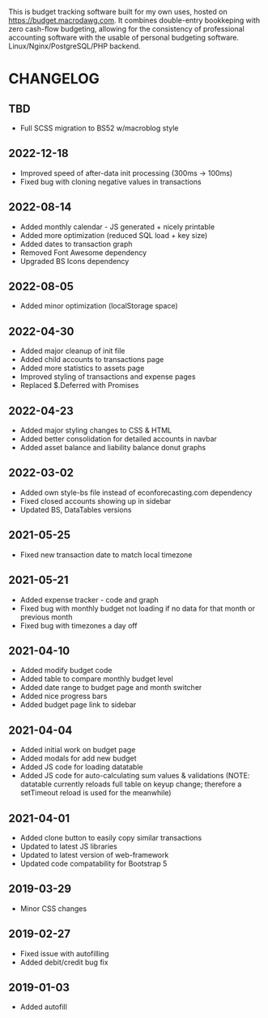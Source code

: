 This is budget tracking software built for my own uses, hosted on https://budget.macrodawg.com. It combines double-entry bookkeping with zero cash-flow budgeting, allowing for the consistency of professional accounting software with the usable of personal budgeting software. Linux/Nginx/PostgreSQL/PHP backend.


# CHANGELOG

## TBD
- Full SCSS migration to BS52 w/macroblog style

## 2022-12-18
- Improved speed of after-data init processing (300ms -> 100ms)
- Fixed bug with cloning negative values in transactions

## 2022-08-14
- Added monthly calendar - JS generated + nicely printable
- Added more optimization (reduced SQL load + key size)
- Added dates to transaction graph
- Removed Font Awesome dependency
- Upgraded BS Icons dependency

## 2022-08-05
- Added minor optimization (localStorage space)

## 2022-04-30
- Added major cleanup of init file
- Added child accounts to transactions page
- Added more statistics to assets page
- Improved styling of transactions and expense pages
- Replaced $.Deferred with Promises

## 2022-04-23
- Added major styling changes to CSS & HTML
- Added better consolidation for detailed accounts in navbar
- Added asset balance and liability balance donut graphs

## 2022-03-02
- Added own style-bs file instead of econforecasting.com dependency
- Fixed closed accounts showing up in sidebar
- Updated BS, DataTables versions

## 2021-05-25
- Fixed new transaction date to match local timezone

## 2021-05-21
- Added expense tracker - code and graph
- Fixed bug with monthly budget not loading if no data for that month or previous month
- Fixed bug with timezones a day off

## 2021-04-10
- Added modify budget code
- Added table to compare monthly budget level
- Added date range to budget page and month switcher
- Added nice progress bars
- Added budget page link to sidebar

## 2021-04-04
- Added initial work on budget page
- Added modals for add new budget
- Added JS code for loading datatable
- Added JS code for auto-calculating sum values & validations (NOTE: datatable currently reloads full table on keyup change; therefore a setTimeout reload is used for the meanwhile)

## 2021-04-01
- Added clone button to easily copy similar transactions
- Updated to latest JS libraries
- Updated to latest version of web-framework
- Updated code compatability for Bootstrap 5

## 2019-03-29
- Minor CSS changes

## 2019-02-27
- Fixed issue with autofilling
- Added debit/credit bug fix

## 2019-01-03
- Added autofill
